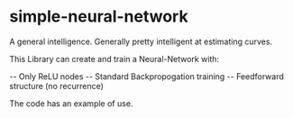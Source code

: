 # simple-neural-network
A general intelligence.
Generally pretty intelligent at estimating curves.

This Library can create and train a Neural-Network with:

-- Only ReLU nodes
-- Standard Backpropogation training
-- Feedforward structure (no recurrence)

The code has an example of use.
